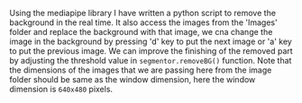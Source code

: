 Using the mediapipe library I have written a python script to remove the background in the real time. It also access the images from the 'Images' folder and
replace the background with that image, we cna change the image in the background by pressing 'd' key to put the next image or 'a' key to put the previous image.
We can improve the finishing of the removed part by adjusting the threshold value in `segmentor.removeBG()` function. Note that the dimensions of the images
that we are passing here from the image folder should be same as the window dimension, here the window dimension is `640x480` pixels.
